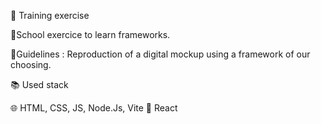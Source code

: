 👥 Training exercise

💪School exercice to learn frameworks.

📄Guidelines : Reproduction of a digital mockup using a framework of our choosing.

📚 Used stack

🌐 HTML, CSS, JS, Node.Js, Vite
🧩 React




